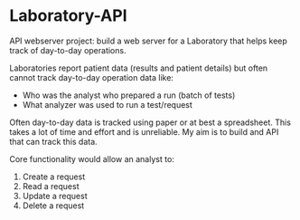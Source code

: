 # Laboratory-API
API webserver project: build a web server for a Laboratory that helps keep track of day-to-day operations.

Laboratories report patient data (results and patient details) but often cannot track day-to-day operation data like:
- Who was the analyst who prepared a run (batch of tests)
- What analyzer was used to run a test/request

Often day-to-day data is tracked using paper or at best a spreadsheet. This takes a lot of time and effort and is unreliable. My aim is to build and API that can track this data.

Core functionality would allow an analyst to:
1. Create a request
2. Read a request
3. Update a request
4. Delete a request


